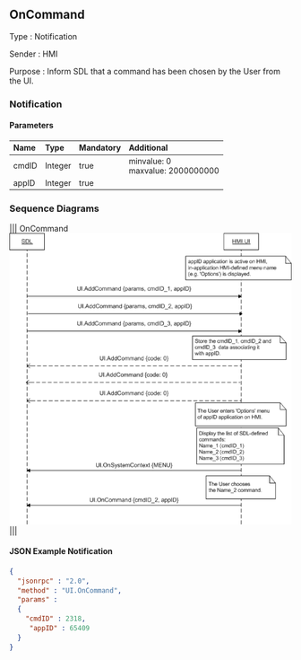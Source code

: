## OnCommand

Type
: Notification

Sender
: HMI

Purpose
: Inform SDL that a command has been chosen by the User from the UI.

### Notification

#### Parameters

|Name|Type|Mandatory|Additional|
|:---|:---|:--------|:---------|
|cmdID|Integer|true|minvalue: 0<br>maxvalue: 2000000000|
|appID|Integer|true||
### Sequence Diagrams
|||
OnCommand
![OnCommand](./assets/OnCommand.png)
|||

#### JSON Example Notification
```json
{
  "jsonrpc" : "2.0",
  "method" : "UI.OnCommand",
  "params" :
  {
    "cmdID" : 2318,
     "appID" : 65409
  }
}
```
